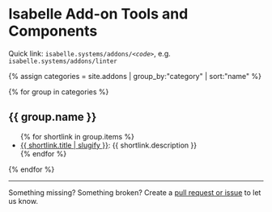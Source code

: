 # Isabelle Add-on Tools and Components

Quick link: <code>isabelle.systems/addons/<em>&lt;code&gt;</em></code>, e.g. <code>isabelle.systems/addons/linter</code>

{% assign categories = site.addons | group_by:"category" | sort:"name" %}

{% for group in categories %}
<h2>{{ group.name }}</h2>
<ul>
    {% for shortlink in group.items %}
    <li>
        <a href="{{ shortlink.redirect }}">{{ shortlink.title | slugify }}</a>: {{ shortlink.description }}
    </li>
    {% endfor %}
</ul>
{% endfor %}



---

Something missing? Something broken? Create a [pull request or issue](https://github.com/isabelle-prover/isabelle-prover.github.io) to let us know.
